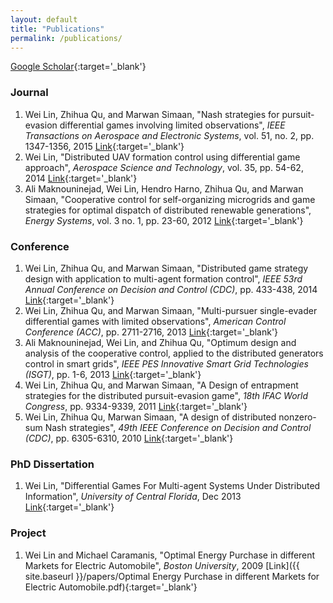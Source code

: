 ```yaml
---
layout: default
title: "Publications"
permalink: /publications/
---
```


[Google Scholar](https://scholar.google.com/citations?user=k6ZuWzUAAAAJ&hl=en){:target='_blank'}

### Journal
1. Wei Lin, Zhihua Qu, and Marwan Simaan,
"Nash strategies for pursuit-evasion differential games involving limited observations",
_IEEE Transactions on Aerospace and Electronic Systems_, vol. 51, no. 2, pp. 1347-1356, 2015
[Link](http://www.eecs.ucf.edu/~qu/Journals/2015%20IEEE%20TAES.pdf){:target='_blank'}
1. Wei Lin, "Distributed UAV formation control using differential game approach",
_Aerospace Science and Technology_, vol. 35, pp. 54-62, 2014
[Link](https://www.researchgate.net/profile/Wei_Lin42/publication/279206363_Distributed_game_strategy_design_with_application_to_multi-agent_formation_control/links/5590f2db08aed6ec4bf681ad.pdf){:target='_blank'}
1. Ali Maknouninejad, Wei Lin, Hendro Harno, Zhihua Qu, and Marwan Simaan,
"Cooperative control for self-organizing microgrids and game strategies for optimal dispatch of distributed renewable generations",
_Energy Systems_, vol. 3 no. 1, pp. 23-60, 2012
[Link](https://www.researchgate.net/profile/Ali_Maknouninejad/publication/257794979_Cooperative_control_for_self-organizing_microgrids_and_game_strategies_for_optimal_dispatch_of_distributed_renewable_generations/links/0a85e539e01d7a9ec6000000/Cooperative-control-for-self-organizing-microgrids-and-game-str){:target='_blank'}


### Conference
1. Wei Lin, Zhihua Qu, and Marwan Simaan,
"Distributed game strategy design with application to multi-agent formation control",
_IEEE 53rd Annual Conference on Decision and Control (CDC)_, pp. 433-438, 2014
[Link](https://www.researchgate.net/profile/Wei_Lin42/publication/279206363_Distributed_game_strategy_design_with_application_to_multi-agent_formation_control/links/5590f2db08aed6ec4bf681ad.pdf){:target='_blank'}
1. Wei Lin, Zhihua Qu, and Marwan Simaan,
"Multi-pursuer single-evader differential games with limited observations",
_American Control Conference (ACC)_, pp. 2711-2716, 2013
[Link](https://www.researchgate.net/profile/Wei_Lin42/publication/261199648_Multi-pursuer_single-evader_differential_games_with_limited_observations/links/5590f26308ae15962d8c6cb8.pdf){:target='_blank'}
1. Ali Maknouninejad, Wei Lin, and Zhihua Qu,
"Optimum design and analysis of the cooperative control, applied to the distributed generators control in smart grids",
_IEEE PES Innovative Smart Grid Technologies (ISGT)_, pp. 1-6, 2013
[Link](https://s3.amazonaws.com/academia.edu.documents/32587375/Optimum.pdf?AWSAccessKeyId=AKIAIWOWYYGZ2Y53UL3A&Expires=1514159085&Signature=EZ6cvcrc2bMPSO301HLIyfaNFhc%3D&response-content-disposition=inline%3B%20filename%3DOptimum_Design_and_Analysis_of_the_Coope.pdf){:target='_blank'}
1. Wei Lin, Zhihua Qu, and Marwan Simaan,
"A Design of entrapment strategies for the distributed pursuit-evasion game",
_18th IFAC World Congress_, pp. 9334-9339, 2011
[Link](http://folk.ntnu.no/skoge/prost/proceedings/ifac11-proceedings/data/html/papers/0964.pdf){:target='_blank'}
1. Wei Lin, Zhihua Qu, Marwan Simaan,
"A design of distributed nonzero-sum Nash strategies",
_49th IEEE Conference on Decision and Control (CDC)_, pp. 6305-6310, 2010
[Link](https://www.researchgate.net/profile/Wei_Lin42/publication/224220408_A_Design_of_Distributed_Nonzero-Sum_Nash_Strategies/links/558ae28408ae48b7b56d9c28.pdf){:target='_blank'}

### PhD Dissertation
1. Wei Lin,
"Differential Games For Multi-agent Systems Under Distributed Information",
_University of Central Florida_, Dec 2013 [Link](http://stars.library.ucf.edu/etd/2763/){:target='_blank'}

### Project
1. Wei Lin and Michael Caramanis,
"Optimal Energy Purchase in different Markets for Electric Automobile",
_Boston University_, 2009 [Link]({{ site.baseurl }}/papers/Optimal Energy Purchase in different Markets for Electric Automobile.pdf){:target='_blank'}
